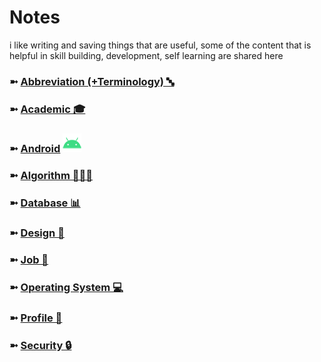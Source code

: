 # Notes
i like writing and saving things that are useful, some of the content that is helpful in skill building, development, self learning are shared here

### ➼ [Abbreviation (+Terminology) 🔤](/Abbreviation)
### ➼ [Academic 🎓](/Academic)
### ➼ [Android](/Android) <a href="/Design"><img src="icon/icon-android-30x30.png"/></a>
### ➼ [Algorithm 👨🏻‍💻](/Algorithm)
### ➼ [Database 📊](/Database)
### ➼ [Design 🎨](/Design)
### ➼ [Job 💼](/Job)
### ➼ [Operating System 💻](/OperatingSystem)
### ➼ [Profile 👤](/Profile)
### ➼ [Security 🔒](/Security)

